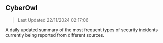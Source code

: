 ## CyberOwl 
> Last Updated 22/11/2024 02:17:06 


A daily updated summary of the most frequent types of security incidents currently being reported from different sources.

